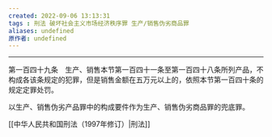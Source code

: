```yaml
---
created: 2022-09-06 13:13:31
tags : 刑法 破坏社会主义市场经济秩序罪 生产/销售伪劣商品罪
aliases: undefined
原作者: undefined
---
```

---
第一百四十九条　生产、销售本节第一百四十一条至第一百四十八条所列产品，不构成各该条规定的犯罪，但是销售金额在五万元以上的，依照本节第一百四十条的规定定罪处罚。

以生产、销售伪劣产品罪中的构成要件作为生产、销售伪劣商品罪的兜底罪。

[[中华人民共和国刑法（1997年修订）|刑法]]




